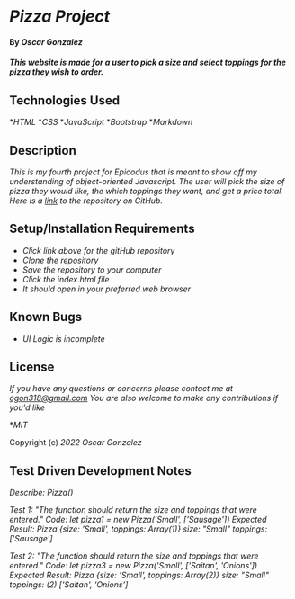 # _Pizza Project_

#### By _**Oscar Gonzalez**_

#### _This website is made for a user to pick a size and select toppings for the pizza they wish to order._

## Technologies Used

*_HTML_
*_CSS_
*_JavaScript_
*_Bootstrap_
*_Markdown_

## Description

_This is my fourth project for Epicodus that is meant to show off my understanding of object-oriented Javascript. The user will pick the size of pizza they would like, the which toppings they want, and get a price total. Here is a [link](https://github.com/OLGON92/A-Pizza-My-Heart) to the repository on GitHub._

## Setup/Installation Requirements
* _Click link above for the gitHub repository_
* _Clone the repository_
* _Save the repository to your computer_
* _Click the index.html file_
* _It should open in your preferred web browser_

## Known Bugs

* _UI Logic is incomplete_ 

## License

_If you have any questions or concerns please contact me at ogon318@gmail.com
You are also welcome to make any contributions if you'd like_

*_MIT_

Copyright (c) _2022_ _Oscar Gonzalez_

## Test Driven Development Notes

_Describe: Pizza()_

_Test 1: "The function should return the size and toppings that were entered."_
_Code: let pizza1 = new Pizza('Small', ['Sausage'])_
_Expected Result: Pizza {size: 'Small', toppings: Array(1)}
size: "Small"
toppings: ['Sausage']_

_Test 2: "The function should return the size and toppings that were entered."_
_Code: let pizza3 = new Pizza('Small', ['Saitan', 'Onions'])_
_Expected Result: Pizza {size: 'Small', toppings: Array(2)}
size: "Small"
toppings: (2) ['Saitan', 'Onions']_

